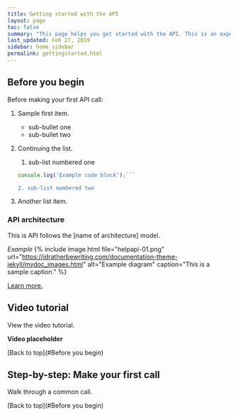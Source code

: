 ```yaml
---
title: Getting started with the API
layout: page
toc: false
summary: "This page helps you get started with the API. This is an experiment to test publishing tools. The content is placeholder text."
last_updated: Feb 27, 2019
sidebar: home_sidebar
permalink: gettingstarted.html
---
```


## Before you begin

Before making your first API call:

1.  Sample first item.

    * sub-bullet one
    * sub-bullet two

2.  Continuing the list.

    1. sub-list numbered one
    
      ```js
      console.log('Example code block');```

    2. sub-list numbered two
3.  Another list item.


### API architecture

This is API follows the [name of architecture] model.

*Example*
{% include image.html file="helpapi-01.png" url="https://idratherbewriting.com/documentation-theme-jekyll/mydoc_images.html" alt="Example diagram" caption="This is a sample caption." %}

[Learn more.](architecture.html)

## Video tutorial

View the video tutorial.

**Video placeholder**

[Back to top](#Before you begin)

## Step-by-step: Make your first call

Walk through a common call.


[Back to top](#Before you begin)
